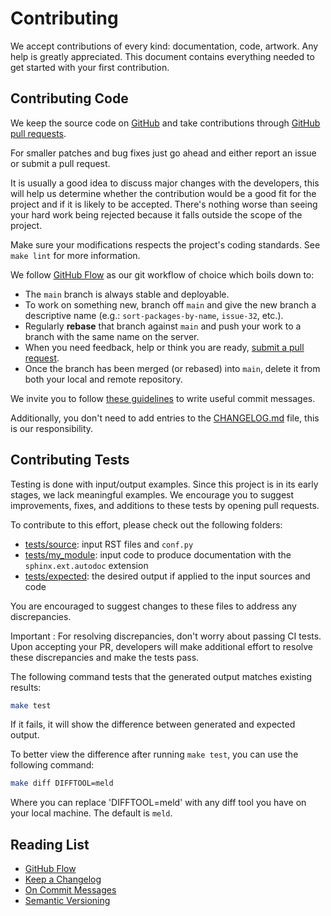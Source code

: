 # Contributing

We accept contributions of every kind: documentation, code, artwork. Any help is greatly
appreciated. This document contains everything needed to get started with your first contribution.


## Contributing Code

We keep the source code on [GitHub](https://www.github.com) and take contributions through
[GitHub pull requests](https://help.github.com/articles/using-pull-requests).

For smaller patches and bug fixes just go ahead and either report an issue or submit a pull
request.

It is usually a good idea to discuss major changes with the developers, this will help us
determine whether the contribution would be a good fit for the project and if it is likely to be
accepted. There's nothing worse than seeing your hard work being rejected because it falls outside the scope of the project.

Make sure your modifications respects the project's coding standards. See `make lint` for more information.

We follow [GitHub Flow](http://scottchacon.com/2011/08/31/github-flow.html) as our git workflow of
choice which boils down to:

* The `main` branch is always stable and deployable.
* To work on something new, branch off `main` and give the new branch a descriptive name (e.g.:
  `sort-packages-by-name`, `issue-32`, etc.).
* Regularly __rebase__ that branch against `main` and push your work to a branch with the same
  name on the server.
* When you need feedback, help or think you are ready,
  [submit a pull request](https://help.github.com/articles/using-pull-requests).
* Once the branch has been merged (or rebased) into `main`, delete it from both your local and
  remote repository.

We invite you to follow
[these guidelines](http://who-t.blogspot.de/2009/12/on-commit-messages.html) to write useful
commit messages.

Additionally, you don't need to add entries to the [CHANGELOG.md](CHANGELOG.md) file, this is our
responsibility.


## Contributing Tests

Testing is done with input/output examples.
Since this project is in its early stages, we lack meaningful examples.
We encourage you to suggest improvements, fixes, and additions to these tests by opening pull requests.

To contribute to this effort, please check out the following folders:
* [tests/source](/tests/source): input RST files and `conf.py`
* [tests/my_module](/tests/my_module): input code to produce documentation with the `sphinx.ext.autodoc` extension
* [tests/expected](/tests/expected): the desired output if applied to the input sources and code

You are encouraged to suggest changes to these files to address any discrepancies.

Important
: For resolving discrepancies, don't worry about passing CI tests.
Upon accepting your PR, developers will make additional effort to resolve these discrepancies and make the tests pass.

The following command tests that the generated output matches existing results:
```bash
make test
```

If it fails, it will show the difference between generated and expected output.

To better view the difference after running `make test`, you can use the following command:
```bash
make diff DIFFTOOL=meld
```
Where you can replace 'DIFFTOOL=meld' with any diff tool you have on your local machine.
The default is `meld`.


## Reading List

* [GitHub Flow](http://scottchacon.com/2011/08/31/github-flow.html)
* [Keep a Changelog](http://keepachangelog.com/)
* [On Commit Messages](http://who-t.blogspot.de/2009/12/on-commit-messages.html)
* [Semantic Versioning](http://semver.org/)
